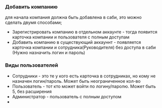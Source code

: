 ### Добавить компанию
для начала компания должна быть добавлена в саби, это можно сделать двумя способами;
- Зарегистрировать компанию в отдельном аккаунте - тогда появится карточка компании  и пользователя с полным доступам
- Добавить компанию в существующий аккауннт - появляется карточка компании и сотрудника(Руководителя) без доступа в саби (Нужно назначить логин и пароль)

### Виды пользователей
- Сотрудники - это те у кого есть карточка в сотрудниках, но кому не назначен логин/пароль. Может быть неограниченное кол-во
- Пользователь - тот кто может войти по логину/паролю. Может быть 5, без расширения
- Администратор - пользователь с полным доступом
- 